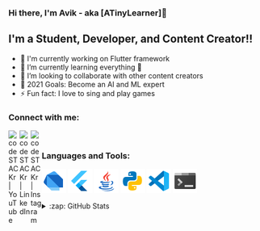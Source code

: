 ### Hi there, I'm Avik - aka [ATinyLearner]👋

## I'm a Student, Developer, and Content Creator!!

- 🔭 I'm currently working on Flutter framework
- 🌱 I’m currently learning everything 🤣
- 👯 I’m looking to collaborate with other content creators
- 🥅 2021 Goals: Become an AI and ML expert
- ⚡ Fun fact: I love to sing and play games


### Connect with me:
[<img align="left" alt="codeSTACKr | YouTube" width="22px" src="https://cdn.jsdelivr.net/npm/simple-icons@v3/icons/youtube.svg" />][Modern Computer Application]
[<img align="left" alt="codeSTACKr | LinkedIn" width="22px" src="https://cdn.jsdelivr.net/npm/simple-icons@v3/icons/linkedin.svg" />][linkedin]
[<img align="left" alt="codeSTACKr | Instagram" width="22px" src="https://cdn.jsdelivr.net/npm/simple-icons@v3/icons/instagram.svg" />][instagram]

<br />

### Languages and Tools:
![Dart](https://github.com/ATinyLearner/ATinyLearner/blob/main/dart.png)
![Flutter](https://github.com/ATinyLearner/ATinyLearner/blob/main/flutter.png)
![Java](https://github.com/ATinyLearner/ATinyLearner/blob/main/java.png)
![Python](https://github.com/ATinyLearner/ATinyLearner/blob/main/python.png)
![VS Code](https://github.com/ATinyLearner/ATinyLearner/blob/main/Visual-studio-code.png)
![Terminal](https://github.com/ATinyLearner/ATinyLearner/blob/main/console.png)



<details>
  <summary>:zap: GitHub Stats</summary>

  <img align="left" alt="codeSTACKr's GitHub Stats" src="https://github-readme-stats.codestackr.vercel.app/api?username=ATinyLearner&show_icons=true&hide_border=true" />

</details>

[facebook]: https://www.facebook.com/ChannelAnulipee
[youtube]: https://www.youtube.com/channel/UCPJDL9PFt3pYf7KCsYpvdSA
[instagram]: https://www.instagram.com/amazing_avik/
[linkedin]: https://www.linkedin.com/in/avik-ghosh-369753159/
[Modern Computer Application]: https://www.youtube.com/playlist?list=PLjpitam1EJN2BMvI4l6A-c5oXW9Osj84F

